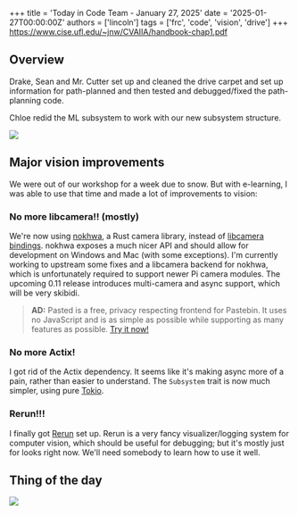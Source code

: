 +++
title = 'Today in Code Team - January 27, 2025'
date = '2025-01-27T00:00:00Z'
authors = ['lincoln']
tags = ['frc', 'code', 'vision', 'drive']
+++
https://www.cise.ufl.edu/~jnw/CVAIIA/handbook-chap1.pdf
## Overview

Drake, Sean and Mr. Cutter set up and cleaned the drive carpet and set up information for path-planned and then tested and debugged/fixed the path-planning code.

Chloe redid the ML subsystem to work with our new subsystem structure.

![](/blog/today-in-code-team/2025/assets/jan27-ml.png)

## Major vision improvements

We were out of our workshop for a week due to snow.
But with e-learning, I was able to use that time and made a lot of improvements to vision:

### No more libcamera!! (mostly)
We're now using [nokhwa](https://github.com/l1npengtul/nokhwa), a Rust camera library, instead of [libcamera bindings](https://github.com/chalkydri/libcamera-rs).
nokhwa exposes a much nicer API and should allow for development on Windows and Mac (with some exceptions).
I'm currently working to upstream some fixes and a libcamera backend for nokhwa, which is unfortunately required to support newer Pi camera modules.
The upcoming 0.11 release introduces multi-camera and async support, which will be very skibidi.

 > **AD:**
 > Pasted is a free, privacy respecting frontend for Pastebin.
 > It uses no JavaScript and is as simple as possible while supporting as many features as possible.
 > [Try it now!](https://pasted.drakeerv.com)

### No more Actix!
I got rid of the Actix dependency.
It seems like it's making async more of a pain, rather than easier to understand.
The `Subsystem` trait is now much simpler, using pure [Tokio](https://tokio.rs).

### Rerun!!!
I finally got [Rerun](https://rerun.io) set up.
Rerun is a very fancy visualizer/logging system for computer vision, which should be useful for debugging; but it's mostly just for looks right now.
We'll need somebody to learn how to use it well.

## Thing of the day

[![](/blog/today-in-code-team/2025/assets/jan27-imagine.png)](https://cxx.rs/context.html?highlight=Imagine#geometric-intuition-for-why-there-is-so-much-opportunity-for-improvement)
